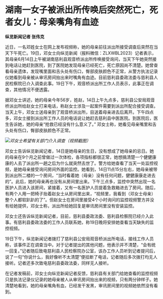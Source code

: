 

# 湖南一女子被派出所传唤后突然死亡，死者女儿：母亲嘴角有血迹

**纵览新闻记者 张伟克**

近日，一名邓姓女士在网上发布视频称，她的母亲前往派出所接受调查后突然在当天下午死亡。19日，邓女士向纵览新闻（报料微信：ZLXWBL2023）记者表示，其母亲6月14日上午被湖南慈利县观音桥派出所传唤接受询问，当天下午她突然接到电话让她赶到医院，到了医院她发现母亲已经死亡，死亡原因尚不清楚。她曾查看母亲遗体，发现嘴里面和舌头处有伤口，臀部皮肤颜色不正常，从警方执法记录仪她看到母亲被从审讯房间抬出来时嘴角有血迹。目前慈利县委政法委与慈利县人民检察院已介入调查此事。19日下午，观音桥派出所工作人员表示，此事正在调查，其他情况不便透露。

据邓女士讲述，她的母亲今年56岁，姓赵，14日上午九点多，慈利县公安局观音桥派出所给赵女士打来电话，称赵女士涉及一起案件需要到派出所配合接受调查。当天上午，邓女士送母亲到了观音桥派出所，目送着母亲进去后离开。下午四点多，邓女士接到派出所工作人员的电话说让她赶去慈利县中医医院。到医院后，医生告诉她，她的母亲“抢救已经没有什么意义了。”
邓女士称，她看见母亲嘴里和舌头处有伤口，臀部皮肤颜色不正常。

![](https://inews.gtimg.com/om_bt/OJrmSMZ6vDg3-7tNcYHJjvn6yOZXbvKIrbGgx-D2NzVSQAA/1000)_邓女士希望有关部门介入调查（视频截图）_

邓女士告诉纵览新闻记者，14日是她母亲的生日，没有想成了她母亲的忌日。她的母亲在9个月之前曾做过一次体检，各项指标都很正常，她想搞清楚一个健健康康的人去了派出所一趟之后为什么就突然去世了。警方给她查看了当天一处监控视频，是她母亲接受询问房间外面的监控。她看到，14日11点15分左右，她母亲被带到派出所二楼的一个房间，“当时看着她（母亲）没有任何问题，健健康康走进去的”。此后，她的母亲再也没有从房间里出来。下午三点多，监控中突然出现一名医护人员进入该房间，紧接着，又有一名医护人员提着急救箱进去了房间。随后，有两个人用一把椅子抬着赵女士从房间里出来，“视频里，我看到（邓女士母亲）整个人都软趴趴的了”。但赵女士在房间里接受4个小时询问的监控视频警方并没有给她提供，邓女士称，派出所给她回复是审讯房间里没有安装监控。

邓女士还告诉纵览新闻记者，目前，慈利县委政法委、慈利县检察院已经介入此事。有慈利县委政法委的工作人员联系她，称19日晚将安排她查看当天缺失的监控视频。

19日下午，纵览新闻记者拨打了慈利县公安局观音桥派出所电话，接线工作人员称，该事件正在调查当中。对于记者提出的其他问题，他表示并不清楚，“会有统一回复。”记者随后致电慈利县人民检察院办公室，该办工作人员听到记者提问后，说了一句“你说什么，我好像听不太清楚”便挂断了电话，记者随后多次拨打均无人接听。记者还多次致电慈利县委政法委，同样无人接听。

在记者发稿前，邓女士向纵览新闻记者反馈，慈利县有关部门给她查看的监控视频只是执法记录仪记录的她母亲被人从审讯房间抬出来的视频，只有两分钟样子。她清楚地看到，她的母亲嘴角有血，已经发干发黑，审讯房间里的视频她依然没有看到。

